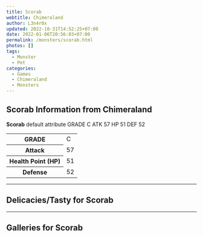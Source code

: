 ```yaml
---
title: Scorab
webtitle: Chimeraland
author: L3n4r0x
updated: 2022-10-31T14:52:25+07:00
date: 2022-01-06T20:56:03+07:00
permalink: /monsters/scorab.html
photos: []
tags:
  - Monster
  - Pet
categories:
  - Games
  - Chimeraland
  - Monsters
---
```


<section id="bootstrap-wrapper"><link rel="stylesheet" href="https://cdn.statically.io/gh/dimaslanjaka/Web-Manajemen/40ac3225/css/bootstrap-4.5-wrapper.css"/><h1>Scorab Information from Chimeraland</h1><p><b>Scorab</b> default attribute GRADE C ATK 57 HP 51 DEF 52<table><tr><th>GRADE</th><td>C</td></tr><tr><th>Attack</th><td>57</td></tr><tr><th>Health Point (HP)</th><td>51</td></tr><tr><th>Defense</th><td>52</td></tr></table></p><hr/><h2>Delicacies/Tasty for Scorab</h2><hr/><div id="gallery"><h2>Galleries for Scorab</h2><div class="row"></div></div></section>